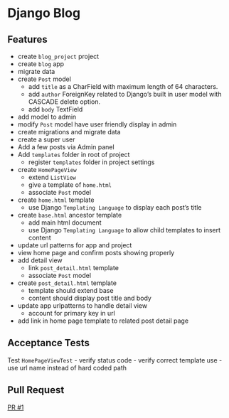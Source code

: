 # Django Blog

## Features
- create `blog_project` project
- create `blog` app
- migrate data
- create `Post` model
    - add `title` as a CharField with maximum length of 64 characters.
    - add `author` ForeignKey related to Django’s built in user model with CASCADE delete option.
    - add `body` TextField
- add model to admin
- modify `Post` model have user friendly display in admin
- create migrations and migrate data
- create a super user
- Add a few posts via Admin panel
- Add `templates` folder in root of project
    - register `templates` folder in project settings
- create `HomePageView`
    - extend `ListView`
    - give a template of `home.html`
    - associate `Post` model
- create `home.html` template
    - use Django `Templating Language` to display each post’s title
- create `base.html` ancestor template
    - add main html document
    - use Django `Templating Language` to allow child templates to insert content
- update url patterns for app and project
- view home page and confirm posts showing properly
- add detail view
    - link `post_detail.html` template
    - associate `Post` model
- create `post_detail.html` template
    - template should extend base
    - content should display post title and body
- update app urlpatterns to handle detail view
    - account for primary key in url
- add link in home page template to related post detail page

## Acceptance Tests
Test `HomePageViewTest`
    - verify status code
    - verify correct template use
    - use url name instead of hard coded path

## Pull Request
[PR #1]()